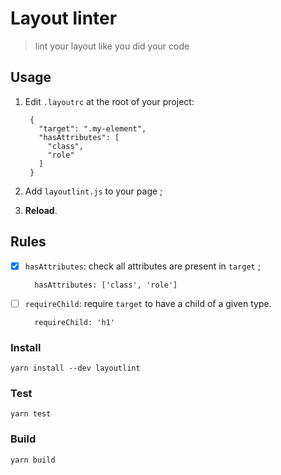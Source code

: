 # Layout linter

> lint your layout like you did your code

## Usage

1. Edit `.layoutrc` at the root of your project:

        {
          "target": ".my-element",
          "hasAttributes": [
            "class",
            "role"
          ]
        }

2. Add `layoutlint.js` to your page ;
3. **Reload**.

## Rules

* [x] `hasAttributes`: check all attributes are present in `target` ;

        hasAttributes: ['class', 'role']

* [ ] `requireChild`: require `target` to have a child of a given type.

        requireChild: 'h1'

### Install

    yarn install --dev layoutlint

### Test

    yarn test

### Build

    yarn build
